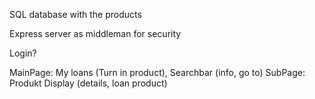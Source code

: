 SQL database with the products

Express server as middleman for security 


Login?

MainPage: My loans (Turn in product), Searchbar (info, go to)
SubPage: Produkt Display (details, loan product)
